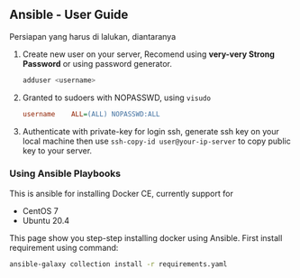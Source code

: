 ## Ansible - User Guide

Persiapan yang harus di lalukan, diantaranya

1. Create new user on your server, Recomend using **very-very Strong Password** or using password generator.  

    ```bash
    adduser <username>
    ```

2. Granted to sudoers with NOPASSWD, using `visudo`
    ```ini
    username    ALL=(ALL) NOPASSWD:ALL
    ```

3. Authenticate with private-key for login ssh, generate ssh key on your local machine then use `ssh-copy-id user@your-ip-server` to copy public key to your server.

### Using Ansible Playbooks

This is ansible for installing Docker CE, currently support for 

- CentOS 7
- Ubuntu 20.4

This page show you step-step installing docker using Ansible. First install requirement using command:

```bash
ansible-galaxy collection install -r requirements.yaml
```